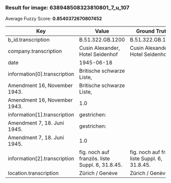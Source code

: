 ### Result for image: 638948508323810801_7_u_107
Average Fuzzy Score: **0.8540372670807452**
<small>

| Key | Value | Ground Truth | Score |
| --- | --- | --- | --- |
| b_id.transcription | B.51.322.GB.1200 | B.51.322.GB.1200 | 1.0 |
| company.transcription | Cusin Alexander, Hotel Seidenhof | Cusin Alexander, Hotel Seidenhof | 1.0 |
| date | 1945-06-18 |  | 0.0 |
| information[0].transcription | Britische schwarze Liste,
Amendment 16, November 1943. | Britische schwarze Liste,
Amendment 16, November 1943. | 1.0 |
| information[1].transcription | gestrichen:
Amendment 7, 18. Juni 1945. | gestrichen:
Amendment 7, 18. Juni 1945. | 1.0 |
| information[2].transcription | fig. noch auf französ. liste Suppl. 6, 31.8.45. | fig. noch auf franz. liste Suppl. 6, 31.8.45. | 0.9782608695652173 |
| location.transcription | Zürich / Genève | Zürich / Genève | 1.0 |

</small>
